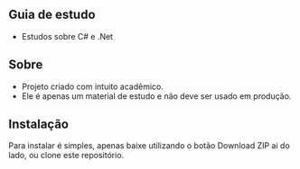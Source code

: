 ## Guia de estudo
* Estudos sobre C# e .Net
## Sobre

* Projeto criado com intuito acadêmico.
* Ele é apenas um material de estudo e não deve ser usado em produção.

## Instalação

Para instalar é simples, apenas baixe utilizando o botão Download ZIP ai do lado, ou clone este repositório.

